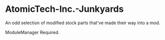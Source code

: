 # AtomicTech-Inc.-Junkyards
An odd selection of modified stock parts that've made their way into a mod.

ModuleManager Required.
